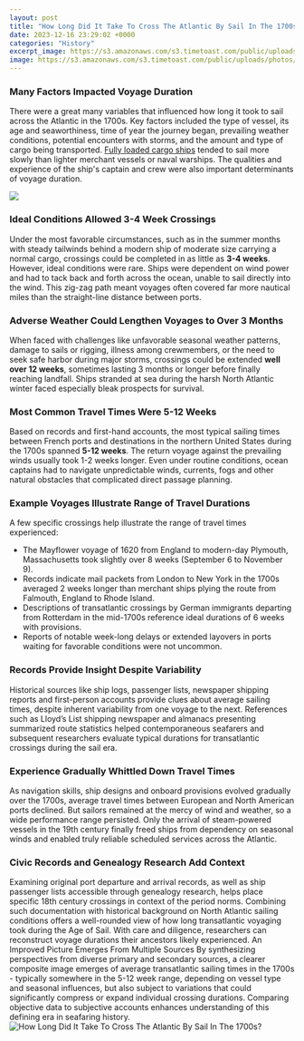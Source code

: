 ```yaml
---
layout: post
title: "How Long Did It Take To Cross The Atlantic By Sail In The 1700s?"
date: 2023-12-16 23:29:02 +0000
categories: "History"
excerpt_image: https://s3.amazonaws.com/s3.timetoast.com/public/uploads/photos/9405970/Triangular_Slave_Trade_copy.png
image: https://s3.amazonaws.com/s3.timetoast.com/public/uploads/photos/9405970/Triangular_Slave_Trade_copy.png
---
```


### Many Factors Impacted Voyage Duration
There were a great many variables that influenced how long it took to sail across the Atlantic in the 1700s. Key factors included the type of vessel, its age and seaworthiness, time of year the journey began, prevailing weather conditions, potential encounters with storms, and the amount and type of cargo being transported. [Fully loaded cargo ships](https://thetopnews.github.io/playing-playstation-vr-on-original-ps4-my-experience-setup-guide-and-game-recommendations/) tended to sail more slowly than lighter merchant vessels or naval warships. The qualities and experience of the ship's captain and crew were also important determinants of voyage duration. 

![](https://i.stack.imgur.com/LAl6i.png)
### Ideal Conditions Allowed 3-4 Week Crossings
Under the most favorable circumstances, such as in the summer months with steady tailwinds behind a modern ship of moderate size carrying a normal cargo, crossings could be completed in as little as **3-4 weeks**. However, ideal conditions were rare. Ships were dependent on wind power and had to tack back and forth across the ocean, unable to sail directly into the wind. This zig-zag path meant voyages often covered far more nautical miles than the straight-line distance between ports.
### Adverse Weather Could Lengthen Voyages to Over 3 Months
When faced with challenges like unfavorable seasonal weather patterns, damage to sails or rigging, illness among crewmembers, or the need to seek safe harbor during major storms, crossings could be extended **well over 12 weeks**, sometimes lasting 3 months or longer before finally reaching landfall. Ships stranded at sea during the harsh North Atlantic winter faced especially bleak prospects for survival. 
### Most Common Travel Times Were 5-12 Weeks
Based on records and first-hand accounts, the most typical sailing times between French ports and destinations in the northern United States during the 1700s spanned **5-12 weeks**. The return voyage against the prevailing winds usually took 1-2 weeks longer. Even under routine conditions, ocean captains had to navigate unpredictable winds, currents, fogs and other natural obstacles that complicated direct passage planning.
### Example Voyages Illustrate Range of Travel Durations 
A few specific crossings help illustrate the range of travel times experienced:
- The Mayflower voyage of 1620 from England to modern-day Plymouth, Massachusetts took slightly over 8 weeks (September 6 to November 9).
- Records indicate mail packets from London to New York in the 1700s averaged 2 weeks longer than merchant ships plying the route from Falmouth, England to Rhode Island. 
- Descriptions of transatlantic crossings by German immigrants departing from Rotterdam in the mid-1700s reference ideal durations of 6 weeks with provisions.
- Reports of notable week-long delays or extended layovers in ports waiting for favorable conditions were not uncommon.
### Records Provide Insight Despite Variability 
Historical sources like ship logs, passenger lists, newspaper shipping reports and first-person accounts provide clues about average sailing times, despite inherent variability from one voyage to the next. References such as Lloyd’s List shipping newspaper and almanacs presenting summarized route statistics helped contemporaneous seafarers and subsequent researchers evaluate typical durations for transatlantic crossings during the sail era.
### Experience Gradually Whittled Down Travel Times
As navigation skills, ship designs and onboard provisions evolved gradually over the 1700s, average travel times between European and North American ports declined. But sailors remained at the mercy of wind and weather, so a wide performance range persisted. Only the arrival of steam-powered vessels in the 19th century finally freed ships from dependency on seasonal winds and enabled truly reliable scheduled services across the Atlantic.
### Civic Records and Genealogy Research Add Context 
Examining original port departure and arrival records, as well as ship passenger lists accessible through genealogy research, helps place specific 18th century crossings in context of the period norms. Combining such documentation with historical background on North Atlantic sailing conditions offers a well-rounded view of how long transatlantic voyaging took during the Age of Sail. With care and diligence, researchers can reconstruct voyage durations their ancestors likely experienced.
An Improved Picture Emerges From Multiple Sources 
By synthesizing perspectives from diverse primary and secondary sources, a clearer composite image emerges of average transatlantic sailing times in the 1700s - typically somewhere in the 5-12 week range, depending on vessel type and seasonal influences, but also subject to variations that could significantly compress or expand individual crossing durations. Comparing objective data to subjective accounts enhances understanding of this defining era in seafaring history.
![How Long Did It Take To Cross The Atlantic By Sail In The 1700s?](https://s3.amazonaws.com/s3.timetoast.com/public/uploads/photos/9405970/Triangular_Slave_Trade_copy.png)